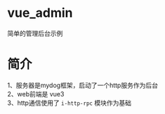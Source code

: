 # vue_admin
简单的管理后台示例


# 简介
1、服务器是mydog框架，启动了一个http服务作为后台  
2、web前端是 vue3  
3、http通信使用了 `i-http-rpc` 模块作为基础
